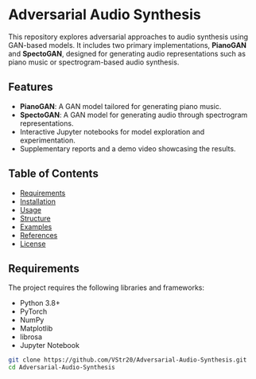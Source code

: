 # Adversarial Audio Synthesis

This repository explores adversarial approaches to audio synthesis using GAN-based models. It includes two primary implementations, **PianoGAN** and **SpectoGAN**, designed for generating audio representations such as piano music or spectrogram-based audio synthesis.

## Features
- **PianoGAN**: A GAN model tailored for generating piano music.
- **SpectoGAN**: A GAN model for generating audio through spectrogram representations.
- Interactive Jupyter notebooks for model exploration and experimentation.
- Supplementary reports and a demo video showcasing the results.

## Table of Contents
- [Requirements](#requirements)
- [Installation](#installation)
- [Usage](#usage)
- [Structure](#structure)
- [Examples](#examples)
- [References](#references)
- [License](#license)

## Requirements
The project requires the following libraries and frameworks:
- Python 3.8+
- PyTorch
- NumPy
- Matplotlib
- librosa
- Jupyter Notebook


```bash
git clone https://github.com/VStr20/Adversarial-Audio-Synthesis.git
cd Adversarial-Audio-Synthesis

